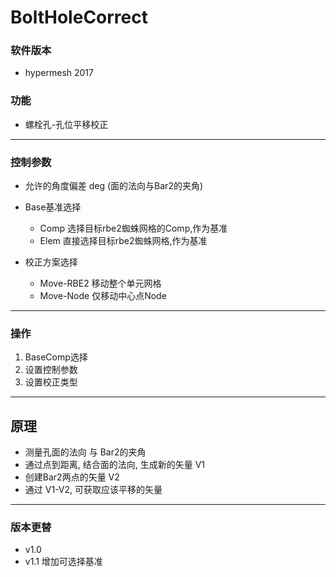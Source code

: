 # BoltHoleCorrect

### 软件版本
+ hypermesh 2017

### 功能
+ 螺栓孔-孔位平移校正

-----------------
### 控制参数
+ 允许的角度偏差 deg (面的法向与Bar2的夹角)
+ Base基准选择
	+ Comp  选择目标rbe2蜘蛛网格的Comp,作为基准
	+ Elem  直接选择目标rbe2蜘蛛网格,作为基准

+ 校正方案选择
	+ Move-RBE2 移动整个单元网格
	+ Move-Node 仅移动中心点Node

-----------------
### 操作
1. BaseComp选择
2. 设置控制参数
3. 设置校正类型

-----------------
## 原理
+ 测量孔面的法向 与 Bar2的夹角
+ 通过点到距离, 结合面的法向, 生成新的矢量 V1
+ 创建Bar2两点的矢量 V2
+ 通过 V1-V2, 可获取应该平移的矢量

-----------------
### 版本更替
+ v1.0 
+ v1.1
	增加可选择基准
